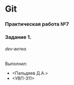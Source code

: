 # Git
### Практическая работа №7
### Задание 1.
###### dev-ветка.
Выполнил:
* <Пальдяев Д.А.>
* <УВП-311>